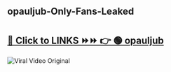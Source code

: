 
 ## opauljub-Only-Fans-Leaked

# <h2><a href="https://clipsfans.com/opauljub&ref=git">🔗 Click to LINKS ⏩⏩ 👉 🟢 opauljub </a></h2>

<a href="https://clipsfans.com/opauljub&ref=git" rel="nofollow" data-target="animated-image.originalLink"><img src="https://i.ibb.co.com/xMMVF88/686577567.gif" alt="Viral Video Original" style="max-width: 100%; display: inline-block;" data-target="animated-image.originalImage"></a>
